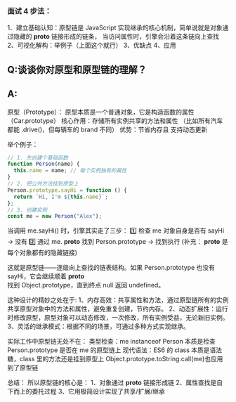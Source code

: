 ### 面试 4 步法：
1、建立基础认知：原型链是 JavaScript 实现继承的核心机制，简单说就是对象通过隐藏的 __proto__ 链接形成的链条，
当访问属性时，引擎会沿着这条链向上查找
2、可视化解构：举例子（上面这个就行）
3、优缺点
4、应用

## Q:谈谈你对原型和原型链的理解？

## A: 
原型（Prototype）：
原型本质是一个普通对象，它是构造函数的属性（Car.prototype）
核心作用：存储所有实例共享的方法和属性 （比如所有汽车都能 .drive()，但每辆车的 brand 不同）
优势：节省内存且 支持动态更新 

举个例子：
```js
// 1. 先创建个基础函数
function Person(name) {
  this.name = name; // 每个实例独有的属性
}
// 2. 把公共方法挂到原型上
Person.prototype.sayHi = function () {
  return `Hi, I'm ${this.name}`;
};
// 3. 创建实例
const me = new Person("Alex");
```

当调用 me.sayHi() 时，引擎其实走了三步：
1️⃣ 检查 me 对象自身是否有 sayHi → 没有
2️⃣ 通过 me. __proto__  找到 Person.prototype → 找到执行
(补充： __proto__  是每个对象都有的隐藏链接)

这就是原型链——逐级向上查找的链表结构。如果 Person.prototype 也没有 sayHi，它会继续顺着  __proto__  
找到 Object.prototype，直到终点 null 返回 undefined。

这种设计的精妙之处在于:
1、内存高效：共享属性和方法，通过原型链所有的实例共享原型对象中的方法和属性，避免重复创建，节约内存。
2、动态扩展性：运行时修改原型，原型对象可以动态修改，一次修改，所有实例受益，无论新旧实例。
3、灵活的继承模式：根据不同的场景，可通过多种方式实现继承。

实际工作中原型链无处不在：
类型检查：me instanceof Person 本质是检查 Person.prototype 是否在 me 的原型链上
现代语法：ES6 的 class 本质是语法糖，class 里的方法还是挂到原型上
Object.prototype.toString.call(me)也应用到了原型链

总结：
所以原型链的核心是：
1、对象通过 __proto__ 链接形成链
2、属性查找是自下而上的委托过程
3、它用极简设计实现了共享/扩展/继承
